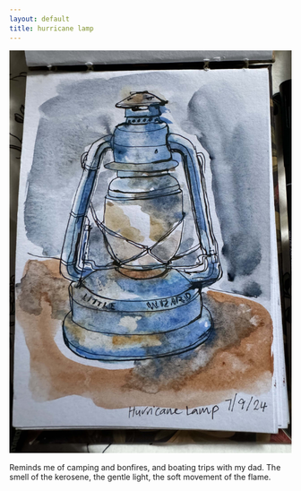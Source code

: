 ```yaml
---
layout: default
title: hurricane lamp
---
```


![GitHub Image](/images/hurricanelamp.jpg)

Reminds me of camping and bonfires, and boating trips with my dad. The smell of the kerosene, the gentle light, the soft movement of the flame.  
